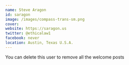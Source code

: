 ```yaml
---
name: Steve Aragon
id: saragon
image: /images/compass-trans-sm.png
cover:
website: https://saragon.us
twitter: @ethicalaw1
facebook: never
location: Austin, Texas U.S.A.
---
```

You can delete this user to remove all the welcome posts

